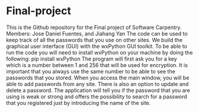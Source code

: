 # Final-project
This is the Github repository for the Final project of Software Carpentry.
Members: Jose Daniel Fuentes, and Jiahang Yan
The code can be used to keep track of all the passwords that you use on other sites.
We build the graphical user interface (GUI) with the wxPython GUI toolkit. To be able to run the code you will need to install wxPython on your machine by doing the following:
                                          pip install wxPython
The program will first ask you for a key which is a number between 1 and 256 that will be used for encryption. It is important that you always use the same number to be able to see the passwords that you stored. When you access the main window, you will be able to add passwords from any site. There is also an option to update and delete a password. The application will tell you if the password that you are using is weak or strong and offers the possibility to search for a password that you registered just by introducing the name of the site.
